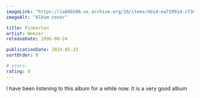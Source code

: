 ```yaml
---
imageLink: "https://ia800206.us.archive.org/20/items/mbid-ea71991d-cf38-44fc-acc4-467eb94ed799/mbid-ea71991d-cf38-44fc-acc4-467eb94ed799-38221121992_thumb500.jpg"
imageAlt: "Album cover"

title: Pinkerton
artist: Weezer
releaseDate: 1996-08-24

publicationDate: 2024-05-23
sortOrder: 0

# stars:
rating: 0
---
```


I have been listening to this album for a while now. It is a very good album
